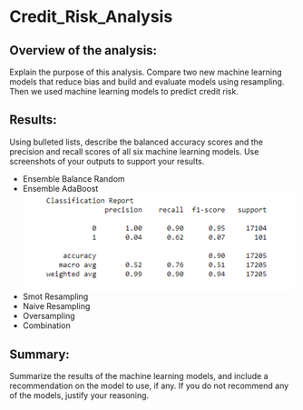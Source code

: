 # Credit_Risk_Analysis
## Overview of the analysis: 
Explain the purpose of this analysis.
Compare two new machine learning models that reduce bias and build and evaluate models using resampling. Then we used machine learning models to predict credit risk.
## Results: 
Using bulleted lists, describe the balanced accuracy scores and the precision and recall scores of all six machine learning models. Use screenshots of your outputs to support your results.
  * Ensemble Balance Random
  * Ensemble AdaBoost
  ![Ensemble_Adaboost_score](https://github.com/gabby338414/Credit-Risk-Analysis/blob/89e43835d05e0e3b99a46bb6fb7fcd912de3e81e/Ensemble_Adaboost_score.PNG)
  * Smot Resampling
  * Naive Resampling
  * Oversampling
  * Combination

## Summary: 
Summarize the results of the machine learning models, and include a recommendation on the model to use, if any. If you do not recommend any of the models, justify your reasoning.
